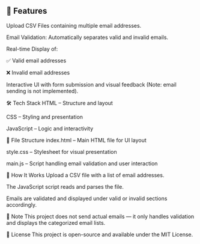 ## 🚀 Features
Upload CSV Files containing multiple email addresses.

Email Validation: Automatically separates valid and invalid emails.

Real-time Display of:

✅ Valid email addresses

❌ Invalid email addresses

Interactive UI with form submission and visual feedback (Note: email sending is not implemented).

🛠️ Tech Stack
HTML – Structure and layout

CSS – Styling and presentation

JavaScript – Logic and interactivity

📁 File Structure
index.html – Main HTML file for UI layout

style.css – Stylesheet for visual presentation

main.js – Script handling email validation and user interaction

🔧 How It Works
Upload a CSV file with a list of email addresses.

The JavaScript script reads and parses the file.

Emails are validated and displayed under valid or invalid sections accordingly.

📌 Note
This project does not send actual emails — it only handles validation and displays the categorized email lists.

📄 License
This project is open-source and available under the MIT License.


